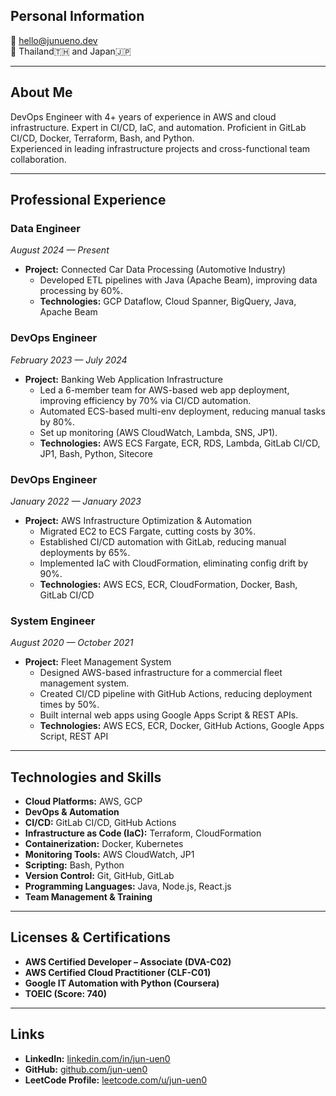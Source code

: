 ## Personal Information
📧 hello@junueno.dev  
📍 Thailand🇹🇭 and Japan🇯🇵   

---

## About Me
DevOps Engineer with 4+ years of experience in AWS and cloud infrastructure. Expert in CI/CD, IaC, and automation.
Proficient in GitLab CI/CD, Docker, Terraform, Bash, and Python.  
Experienced in leading infrastructure projects and cross-functional team collaboration.

---

## Professional Experience
### Data Engineer
_August 2024 — Present_  
- **Project:** Connected Car Data Processing (Automotive Industry)  
  - Developed ETL pipelines with Java (Apache Beam), improving data processing by 60%.  
  - **Technologies:** GCP Dataflow, Cloud Spanner, BigQuery, Java, Apache Beam  

### DevOps Engineer
_February 2023 — July 2024_  
- **Project:** Banking Web Application Infrastructure  
  - Led a 6-member team for AWS-based web app deployment, improving efficiency by 70% via CI/CD automation.  
  - Automated ECS-based multi-env deployment, reducing manual tasks by 80%.  
  - Set up monitoring (AWS CloudWatch, Lambda, SNS, JP1).  
  - **Technologies:** AWS ECS Fargate, ECR, RDS, Lambda, GitLab CI/CD, JP1, Bash, Python, Sitecore  

### DevOps Engineer
_January 2022 — January 2023_  
- **Project:** AWS Infrastructure Optimization & Automation  
  - Migrated EC2 to ECS Fargate, cutting costs by 30%.  
  - Established CI/CD automation with GitLab, reducing manual deployments by 65%.  
  - Implemented IaC with CloudFormation, eliminating config drift by 90%.  
  - **Technologies:** AWS ECS, ECR, CloudFormation, Docker, Bash, GitLab CI/CD  

### System Engineer
_August 2020 — October 2021_  
- **Project:** Fleet Management System  
  - Designed AWS-based infrastructure for a commercial fleet management system.  
  - Created CI/CD pipeline with GitHub Actions, reducing deployment times by 50%.  
  - Built internal web apps using Google Apps Script & REST APIs.  
  - **Technologies:** AWS ECS, ECR, Docker, GitHub Actions, Google Apps Script, REST API  

---

## Technologies and Skills
- **Cloud Platforms:** AWS, GCP  
- **DevOps & Automation**  
- **CI/CD:** GitLab CI/CD, GitHub Actions  
- **Infrastructure as Code (IaC):** Terraform, CloudFormation  
- **Containerization:** Docker, Kubernetes  
- **Monitoring Tools:** AWS CloudWatch, JP1  
- **Scripting:** Bash, Python  
- **Version Control:** Git, GitHub, GitLab  
- **Programming Languages:** Java, Node.js, React.js  
- **Team Management & Training**  

---

## Licenses & Certifications
- **AWS Certified Developer – Associate (DVA-C02)**  
- **AWS Certified Cloud Practitioner (CLF-C01)**  
- **Google IT Automation with Python (Coursera)**  
- **TOEIC (Score: 740)**  

---

## Links
- **LinkedIn:** [linkedin.com/in/jun-uen0](https://www.linkedin.com/in/jun-uen0)  
- **GitHub:** [github.com/jun-uen0](https://github.com/jun-uen0)  
- **LeetCode Profile:** [leetcode.com/u/jun-uen0](https://leetcode.com/u/jun-uen0)  